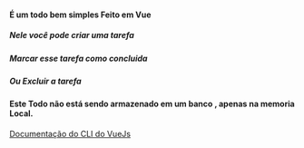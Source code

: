 #### É um todo bem simples Feito em Vue
##### Nele você pode criar uma tarefa 
##### Marcar esse tarefa como concluida 
##### Ou Excluir a tarefa
#### Este Todo não está sendo armazenado em um banco , apenas na memoria Local.

[Documentação do CLI do VueJs](https://cli.vuejs.org/guide/installation.html)
